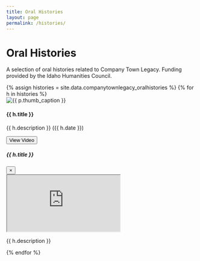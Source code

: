 ```yaml
---
title: Oral Histories
layout: page
permalink: /histories/
---
```


# Oral Histories 

A selection of oral histories related to Company Town Legacy. Funding provided by the Idaho Humanities Council.


<div class="row">
{% assign histories = site.data.companytownlegacy_oralhistories %}
{% for h in histories %}
<div class="item col-md-6 mb-2" >
    <div class="card">
        <div class="card-body search">
            <div class="row">
                <div class="col-md-6"><img class="img-fluid p-3" src="{{ h.thumbnail | prepend: '/objects/' | relative_url }}" alt="{{ p.thumb_caption }}"></div>
                <div class="col-md-6">
                    <h4 class="card-title">{{ h.title }}</h4>
                    <p class="card-text">{{ h.description }} ({{ h.date }})</p>
                    <p><button class="btn btn-info" title="{{ h.title | escape }}" type="button" data-toggle="modal" data-target="#modal{{ h.indexid }}">View Video</button></p>
                </div>
            </div>
        </div>
    </div>
    <!-- modal -->
    <div class="modal fade" id="modal{{ h.indexid }}" tabindex="-1" role="dialog" aria-labelledby="modalTitle{{ h.indexid }}" aria-hidden="true">
        <div class="modal-dialog modal-dialog-centered modal-lg" role="document">
            <div class="modal-content">
                <div class="modal-header">
                    <h5 class="modal-title" id="modalTitle{{ h.indexid }}">{{ h.title }}</h5>
                    <button type="button" class="close" data-dismiss="modal" aria-label="Close">
                        <span aria-hidden="true">&times;</span>
                    </button>
                </div>
                <div class="modal-body">
                    <div class="embed-responsive embed-responsive-16by9">
                        <iframe class="embed-responsive-item" src="https://www.youtube.com/embed/{{ h.youtubeid }}?rel=0" allowfullscreen></iframe>
                        </div>
                    <p>{{ h.description }}</p>
                </div>
            </div>
        </div>
    </div>
</div>
{% endfor %}
</div>

